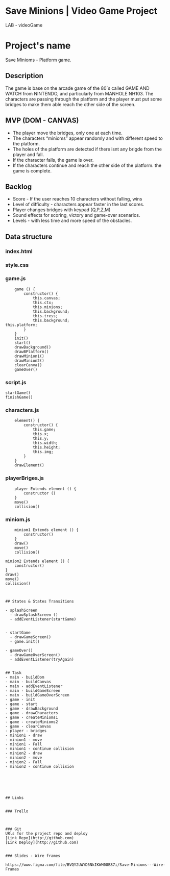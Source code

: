 # Save Minions | Video Game Project
LAB - videoGame

# Project's name
Save Minioms - Platform game.

## Description
The game is base on the arcade game of the 80`s called GAME AND WATCH from NINTENDO, and particularly from MANHOLE NH103.
The characters are passing through the platform and the player must put some bridges to make them able reach the other side of the screen.

## MVP (DOM - CANVAS)
- The player move the bridges, only one at each time.
- The characters “minioms” appear randomly and with different speed to the platform.
- The holes of the platform are detected if there isnt any brigde from the player and fall.
- If the character falls, the game is over.
- If the characters continue and reach the other side of the platform. the game is complete.

## Backlog
- Score - If the user reaches 10 characters without falling, wins
- Level of difficulty - characters appear faster in the last scores.
- Player changes bridges with keypad (Q,P,Z,M)
- Sound effects for scoring, victory and game-over scenarios.
- Levels - with less time and more speed of the obstacles.

## Data structure
### index.html
### style.css
### game.js
```
    game () {
        constructor() {
            this.canvas;
            this.ctx;
            this.minions;
            this.background;
            this.tress;
            this.background;
this.platform;
        }
    }
    init()
    start()
    drawBackground()
    drawBPlatform()
    drawMinion1()
    drawMinion2()
    clearCanva()
    gameOver()
```

### script.js
```
startGame()
finishGame()
```

### characters.js
```
    element() {
        constructor() {
            this.game;
            this.x;
            this.y;
            this.width;
            this.height;
            this.img;
        }
    }
    drawElement()
```

### playerBriges.js
```
    player Extends element () {
        constructor ()
    }
    move()
    collision()
```

### miniom.js
```
    miniom1 Extends element () {
        constructor()
    }
    draw()
    move()
    collision()
```
    miniom2 Extends element () {
        constructor()
    }
    draw()
    move()
    collision()
```


## States & States Transitions

- splashScreen
  - drawSplashScreen ()
  - addEventListener(startGame)
  
  
- startGame
  - drawGameScreen()
  - game.init()
  
- gameOver()
  - drawGameOverScreen()
  - addEventListener(tryAgain) 


## Task
- main - buildDom
- main - buildCanvas
- main - addEventListener
- main - buildGameScreen
- main - buildGameOverScreen
- game - init
- game - start
- game - drawBackground
- game - drawCharacters
- game - createMinioms1
- game - createMinioms2
- game - clearCanvas
- player - bridges
- minion1 - draw
- minion1 - move
- minion1 - Fall
- minion1 - continue collision
- minion2 - draw
- minion2 - move
- minion2 - Fall
- minion2 - continue collision






## Links


### Trello



### Git
URls for the project repo and deploy
[Link Repo](http://github.com)
[Link Deploy](http://github.com)


### Slides - Wire frames

https://www.figma.com/file/BVQY2UWYD5NkIKWH08B87i/Save-Minioms---Wire-Frames

